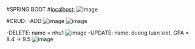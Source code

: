 #SPRING BOOT 
#[localhost:](http://localhost:8080/students)
![image](https://github.com/KittoLapTrinh/OnTapCK-StudentManagement/assets/96908923/17c8fed1-f0f7-4659-b0db-5a73e713626d)

#CRUD:
-ADD
![image](https://github.com/KittoLapTrinh/OnTapCK-StudentManagement/assets/96908923/a5cbf851-3ee7-434d-80a3-145ac9acfc3b)
![image](https://github.com/KittoLapTrinh/OnTapCK-StudentManagement/assets/96908923/de10b66f-73dd-4a76-8859-319c2e276a0c)

-DELETE: name = nhu1
![image](https://github.com/KittoLapTrinh/OnTapCK-StudentManagement/assets/96908923/fc0b2936-635b-42c3-8444-107bd2bcecbc)
-UPDATE: name: duong tuan kiet, GPA = 8.4 -> 9.5
![image](https://github.com/KittoLapTrinh/OnTapCK-StudentManagement/assets/96908923/b0b79674-c87a-437b-be68-46d5ba75fa96)






